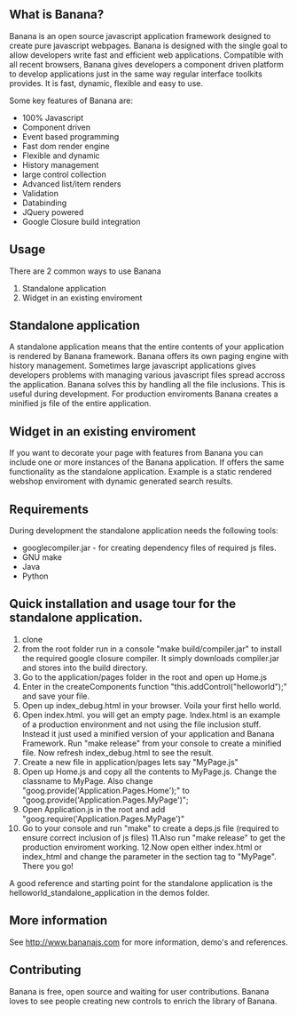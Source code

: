 What is Banana?
------------------

Banana is an open source javascript application framework designed to create pure javascript webpages.
Banana is designed with the single goal to allow developers write fast and efficient web applications.
Compatible with all recent browsers, Banana gives developers a component driven platform to develop applications just in the same way regular interface toolkits provides.
It is fast, dynamic, flexible and easy to use.

Some key features of Banana are:

* 100% Javascript
* Component driven
* Event based programming
* Fast dom render engine
* Flexible and dynamic
* History management
* large control collection
* Advanced list/item renders
* Validation
* Databinding
* JQuery powered
* Google Closure build integration


Usage
------------

There are 2 common ways to use Banana

1. Standalone application
2. Widget in an existing enviroment


Standalone application
------------

A standalone application means that the entire contents of your application is rendered by Banana framework.
Banana offers its own paging engine with history management. 
Sometimes large javascript applications gives developers problems with managing various javascript files spread accross the application. 
Banana solves this by handling all the file inclusions. This is useful during development. For production enviroments Banana creates a minified js file of the entire application.   


Widget in an existing enviroment
-------------

If you want to decorate your page with features from Banana you can include one or more instances of the Banana application.
If offers the same functionality as the standalone application. Example is a static rendered webshop enviroment
with dynamic generated search results.  


Requirements
------------

During development the standalone application needs the following tools:

* googlecompiler.jar - for creating dependency files of required js files. 
* GNU make
* Java 
* Python 


Quick installation and usage tour for the standalone application.
------------

1. clone 
2. from the root folder run in a console "make build/compiler.jar" to install the required google closure compiler. It simply downloads compiler.jar and stores into the build directory.
3. Go to the application/pages folder in the root and open up Home.js
4. Enter in the createComponents function "this.addControl("helloworld");" and save your file.
5. Open up index_debug.html in your browser. Voila your first hello world.
6. Open index.html. you will get an empty page. Index.html is an example of a production environment and not using the file inclusion stuff. Instead it just used a minified version of your application and Banana Framework. 
   Run "make release" from your console to create a minified file. Now refresh index_debug.html to see the result.
7. Create a new file in application/pages lets say "MyPage.js" 
8. Open up Home.js and copy all the contents to MyPage.js. Change the classname to MyPage. Also change "goog.provide('Application.Pages.Home');" to "goog.provide('Application.Pages.MyPage')";  
9. Open Application.js in the root and add "goog.require('Application.Pages.MyPage')"
10. Go to your console and run "make" to create a deps.js file (required to ensure correct inclusion of js files)
11.Also run "make release" to get the production enviroment working.
12.Now open either index.html or index_html and change the parameter in the section tag to "MyPage". There you go!

A good reference and starting point for the standalone application is the helloworld_standalone_application in the demos folder.


More information
------------

See http://www.bananajs.com for more information, demo's and references.


Contributing
------------

Banana is free, open source and waiting for user contributions. Banana loves to see people creating new controls to enrich
the library of Banana.
